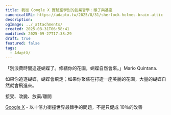 ```yaml
---
title: 我從 Google X 實驗室學到的創業哲學：猴子與基座
canonicalURL: https://adaptx.tw/2025/8/31/sherlock-holmes-brain-attic
description:
ogImage: ../_attachments/
created: 2025-08-31T06:58:41
modified: 2025-09-27T17:38:29
draft: true
featured: false
tags:
  - AdaptX/
---
```


「別浪費時間追逐蝴蝶了。修繕你的花園，蝴蝶自然會來。」Mario Quintana.

如果你追逐蝴蝶，蝴蝶會飛走；如果你聚焦在打造一座美麗的花園，大量的蝴蝶自然就會飛進來。

接受、改變、放棄/離開

[Google X](https://x.company/) - 以十倍力衝撞世界最棘手的問題，不是只促成 10％的改善
